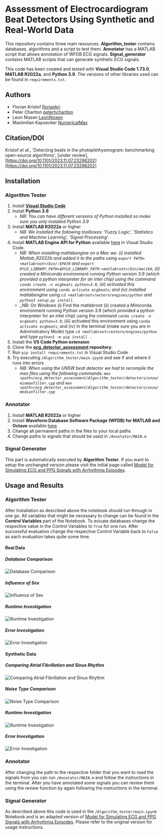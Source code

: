 # Assessment of Electrocardiogram Beat Detectors Using Synthetic and Real-World Data
This repository contains three main resources. **Algorithm_tester** contains databases, algorithms and a script to test them. **Annotator** has a MATLAB script that allows annotation of WFDB ECG signals. **Signal_generator** contains MATLAB scripts that can generate synthetic ECG signals.

This code has been created and tested with **Visual Studio Code 1.73.0**, **MATLAB R2022a**, and **Python 3.9**. The versions of other libraries used can be found in `requirements.txt`.

## Authors
- Florian Kristof [floriankri](https://github.com/floriankri)
- Peter Charlton [peterhcharlton](https://github.com/peterhcharlton)
- Leon Nissen [LeonNissen](https://github.com/LeonNissen)
- Maximilian Kapsecker [NumericalMax](https://github.com/NumericalMax)

## Citation/DOI

Kristof _et al._, 'Detecting beats in the photoplethysmogram: benchmarking open-source algorithms', [under review], [https://doi.org/10.1101/2023.11.07.23298202](https://doi.org/10.1101/2023.11.07.23298202)

## Installation
### Algorithm Tester
1. Install **[Visual Studio Code](https://code.visualstudio.com)**
2. Install **Python 3.9** 
   - _NB: You can have different versions of Python installed so make sure you only installed Python 3.9_
3. Install **MATLAB R2022a** or higher
   - _NB: We installed the following toolboxes: 'Fuzzy Logic', 'Statistics and Machine Learning', 'Signal Processing'._
5. Install **MATLAB Engine API for Python** available [here](https://www.mathworks.com/help/matlab/matlab_external/install-the-matlab-engine-for-python.html) in Visual Studio Code.
   - _NB: When installing matlabengine on a Mac we: (i) installed Matlab_R2022b and added it to the paths using ``export PATH=<matlabroot>/bin/:$PATH`` and ``export DYLD_LIBRARY_PATH=$DYLD_LIBRARY_PATH:<matlabroot>/bin/maci64``; (ii) created a Miniconda environment running Python version 3.9 (which provided a python interpreter for an intel chip) using the command ``conda create -n ecgbeats python=3.9``; (iii) activated this environment using ``conda activate ecgbeats``; and (iv) installed matlabengine using ``cd <matlabroot>/extern/engines/python`` and ``python3 setup.py install``._
   - _NB: On Windows (i) Find the matlabroot (ii) created a Miniconda environment running Python version 3.9 (which provided a python interpreter for an intel chip) using the command ``conda create -n ecgbeats python=3.9``; (iii) activated this environment using ``conda activate ecgbeats``; and (iv) In the terminal (make sure you are in Administratory Mode) type ``cd <matlabroot>/extern/engines/python`` and type ``python3 -m pip install .`` 
7. Install the **VS Code Python extension**
8. Clone the **[ecg_detector_assessment](https://github.com/floriankri/ecg_detector_assessment) repository**.
9. Run `pip install requirements.txt` in Visual Studio Code
10. Try executing `/Algorithm_tester/main.ipynb` and see if and where it runs into errors
    - _NB: When using the UNSW beat detector we had to recompile the mex files using the following commands: `mex <path>/ecg_detector_assessment/Algorithm_tester/detectors/unsw/minmaxfilter.cpp` and `mex <path>/ecg_detector_assessment/Algorithm_tester/detectors/unsw/medianfilter.cpp`_

### Annotator
1. Install **MATLAB R2022a** or higher
2. Install **Waveform Database Software Package (WFDB) for MATLAB and Octave** available [here](https://physionet.org/content/wfdb-matlab/0.10.0/)
3. Change all permanent paths in the files to your local paths
4. Change paths to signals that should be used in `/Annotator/MAIN.m`

### Signal Generator
This part is automatically executed by **Algorithm Tester**. If you want to setup the unchanged version please visit the initial page called [Model for Simulating ECG and PPG Signals with Arrhythmia Episodes](https://physionet.org/content/ecg-ppg-simulator-arrhythmia/1.3.1/).

## Usage and Results
### Algorithm Tester
After Installation as described above the notebook should run through in one go. All variables that might be necessary to change can be found in the **Control Variables** part of the Notebook. To evluate databases change the respective value in the Control Variables to `True` for one run. After successful evaluation change the respective Control Variable back to `False` as each evaluation takes quite some time.

#### Real Data
##### **Database Comparison**
![Database Comparison](./Algorithm_tester/figures/database_comparison_v003.svg)

##### **Influence of Sex**
![Influence of Sex](./Algorithm_tester/figures/sex_comparison_v000.svg)

##### **Runtime Investigation**
![Runtime Investigation](./Algorithm_tester/figures/runtime_real_v001.svg)

##### **Error Investigation**
![Error Investigation](./Algorithm_tester/figures/error_real_v001.svg)

#### Synthetic Data
##### **Comparing Atrial Fibrillation and Sinus Rhythm**
![Comparing Atrial Fibrillation and Sinus Rhythm](./Algorithm_tester/figures/af_sr_comparison_v001.svg)

##### **Noise Type Comparison**
![Noise Type Comparison](./Algorithm_tester/figures/noise_comparison_v001.svg)

##### **Runtime Investigation**
![Runtime Investigation](./Algorithm_tester/figures/runtime_synth_v000.svg)

##### **Error Investigation**
![Error Investigation](./Algorithm_tester/figures/error_synth_v002.svg)

### Annotator
After changing the path to the respective folder that you want to read the signals from you can run `/Annotator/MAIN.m` and follow the instructions in the terminal. After you have annotated some signals you can review them using the review function by again following the instructions in the terminal.

### Signal Generator
As described above this code is used in the `/Algorithm_tester/main.ipynb` Notebook and is an adapted version of [Model for Simulating ECG and PPG Signals with Arrhythmia Episodes](https://physionet.org/content/ecg-ppg-simulator-arrhythmia/1.3.1/). Please refer to the original version for usage instructions.
